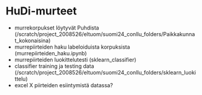 # HuDi-murteet

- murrekorpukset löytyvät Puhdista (/scratch/project_2008526/eltuom/suomi24_conllu_folders/Paikkakunnat_kokonaisina)
- murrepiirteiden haku labeloiduista korpuksista (murrepiirteiden_haku.ipynb)
- murrepiirteiden luokittelutesti (sklearn_classifier)
- classifier training ja testing data (/scratch/project_2008526/eltuom/suomi24_conllu_folders/sklearn_luokittelu)
- excel X piirteiden esiintymistä datassa?
